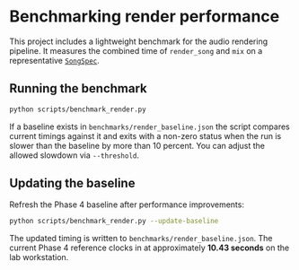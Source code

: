 # Benchmarking render performance

This project includes a lightweight benchmark for the audio rendering
pipeline. It measures the combined time of `render_song` and `mix` on a
representative [`SongSpec`](../core/song_spec.py).

## Running the benchmark

```bash
python scripts/benchmark_render.py
```

If a baseline exists in `benchmarks/render_baseline.json` the script compares
current timings against it and exits with a non-zero status when the run is
slower than the baseline by more than 10 percent. You can adjust the allowed
slowdown via `--threshold`.

## Updating the baseline

Refresh the Phase 4 baseline after performance improvements:

```bash
python scripts/benchmark_render.py --update-baseline
```

The updated timing is written to `benchmarks/render_baseline.json`. The current
Phase 4 reference clocks in at approximately **10.43 seconds** on the lab
workstation.
